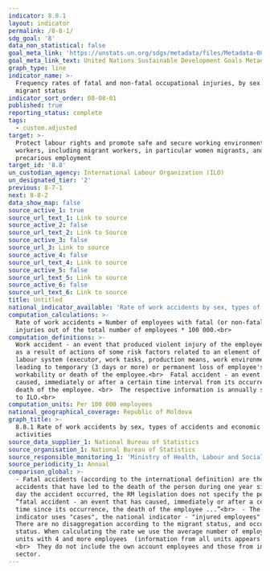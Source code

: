 ```yaml
---
indicator: 8.8.1
layout: indicator
permalink: /8-8-1/
sdg_goal: '8'
data_non_statistical: false
goal_meta_link: 'https://unstats.un.org/sdgs/metadata/files/Metadata-08-08-01.pdf'
goal_meta_link_text: United Nations Sustainable Development Goals Metadata (PDF 381 KB)
graph_type: line
indicator_name: >-
  Frequency rates of fatal and non-fatal occupational injuries, by sex and
  migrant status
indicator_sort_order: 08-08-01
published: true
reporting_status: complete
tags:
  - custom.adjusted
target: >-
  Protect labour rights and promote safe and secure working environments for all
  workers, including migrant workers, in particular women migrants, and those in
  precarious employment
target_id: '8.8'
un_custodian_agency: International Labour Organization (ILO)
un_designated_tier: '2'
previous: 8-7-1
next: 8-8-2
data_show_map: false
source_active_1: true
source_url_text_1: Link to source
source_active_2: false
source_url_text_2: Link to Source
source_active_3: false
source_url_3: Link to source
source_active_4: false
source_url_text_4: Link to source
source_active_5: false
source_url_text_5: Link to source
source_active_6: false
source_url_text_6: Link to source
title: Untitled
national_indicator_available: 'Rate of work accidents by sex, types of accidents and economic activities'
computation_calculations: >-
  Rate of work accidents = Number of employees with fatal (or non-fatal)
  injuries out of the total number of employees * 100 000.<br>
computation_definitions: >-
  Work accident - an event that produced violent injury of the employee's body
  as a result of actions of some risk factors related to an element of the
  labour system (executor, work tasks, production means, work environment),
  leading to temporary (3 days or more) or permanent loss of employee's
  workability or death of the employee.<br>  Fatal accident - an event which
  caused, immediately or after a certain time interval from its occurrence, the
  death of the employee. <br>  The respective information is annually submitted
  to ILO.<br>
computation_units: Per 100 000 employees
national_geographical_coverage: Republic of Moldova
graph_title: >-
  8.8.1 Rate of work accidents by sex, types of accidents and economic
  activities
source_data_supplier_1: National Bureau of Statistics
source_organisation_1: National Bureau of Statistics
source_responsible_monitoring_1: 'Ministry of Health, Labour and Social Protection'
source_periodicity_1: Annual
comparison_global: >-
  - Fatal accidents (according to the international definition) are the
  accidents that have led to the death of the person during one year since the
  day the accident occurred, the RM legislation does not specify the period
  ”fatal accident - an event that has caused, immediately or after a certain
  time since its occurrence, the death of the employee ...”<br>  - The global
  indicator uses "cases", the national indicator - "injured employees".<br>  -
  There are no disaggregation according to the migrant status, and occupation
  status. When calculating the rate we use the average number of employees from
  units with 4 and more employees  (information from all units appears later).
  <br>  They do not include the own account employees and those from informal
  sector.
---
```

